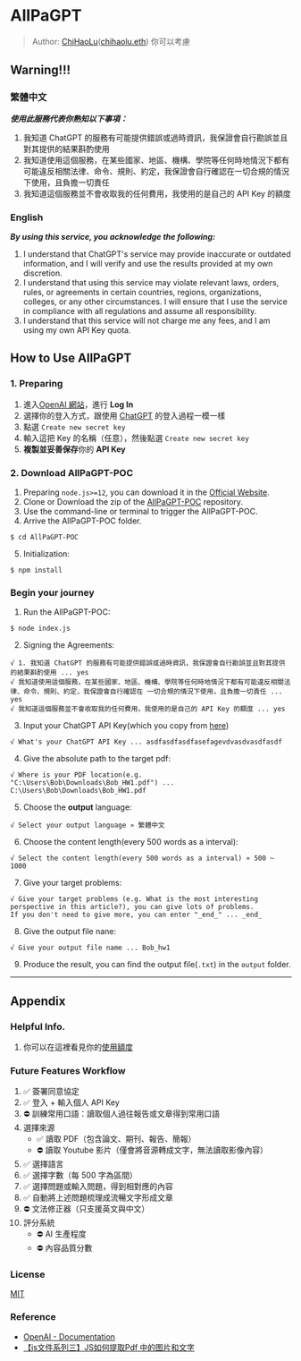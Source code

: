 # AllPaGPT

> Author: [ChiHaoLu](https://chihaolu.me)([chihaolu.eth](https://chihaolu.eth.xyz))
> 你可以考慮

## Warning!!!

### 繁體中文
***使用此服務代表你熟知以下事項：***
1. 我知道 ChatGPT 的服務有可能提供錯誤或過時資訊，我保證會自行勘誤並且對其提供的結果斟酌使用
1. 我知道使用這個服務，在某些國家、地區、機構、學院等任何時地情況下都有可能違反相關法律、命令、規則、約定，我保證會自行確認在一切合規的情況下使用，且負擔一切責任
1. 我知道這個服務並不會收取我的任何費用，我使用的是自己的 API Key 的額度

### English
***By using this service, you acknowledge the following:***
1. I understand that ChatGPT's service may provide inaccurate or outdated information, and I will verify and use the results provided at my own discretion.
1. I understand that using this service may violate relevant laws, orders, rules, or agreements in certain countries, regions, organizations, colleges, or any other circumstances. I will ensure that I use the service in compliance with all regulations and assume all responsibility.
1. I understand that this service will not charge me any fees, and I am using my own API Key quota.

## How to Use AllPaGPT

### 1. Preparing
1. 進入[OpenAI 網站](https://platform.openai.com/account/api-keys)，進行 **Log In**
1. 選擇你的登入方式，跟使用 [ChatGPT](https://chat.openai.com/chat) 的登入過程一模一樣
1. 點選 `Create new secret key`
1. 輸入這把 Key 的名稱（任意），然後點選 `Create new secret key`
1. **複製並妥善保存**你的 **API Key**

### 2. Download AllPaGPT-POC
1. Preparing `node.js>=12`, you can download it in the [Official Website]().
2. Clone or Download the zip of the [AllPaGPT-POC](https://github.com/ChiHaoLu/AllPaGPT-POC) repository.
3. Use the command-line or terminal to trigger the AllPaGPT-POC.
4. Arrive the AllPaGPT-POC folder.
```
$ cd AllPaGPT-POC
```
5. Initialization:
```
$ npm install
```

### Begin your journey

1. Run the AllPaGPT-POC:
```
$ node index.js
```
2. Signing the Agreements:
```
√ 1. 我知道 ChatGPT 的服務有可能提供錯誤或過時資訊，我保證會自行勘誤並且對其提供的結果斟酌使用 ... yes
√ 我知道使用這個服務，在某些國家、地區、機構、學院等任何時地情況下都有可能違反相關法律、命令、規則、約定，我保證會自行確認在 一切合規的情況下使用，且負擔一切責任 ... yes
√ 我知道這個服務並不會收取我的任何費用，我使用的是自己的 API Key 的額度 ... yes
```
3. Input your ChatGPT API Key(which you copy from [here](#1-preparing))
```
√ What's your ChatGPT API Key ... asdfasdfasdfasefagevdvasdvasdfasdf
```
4. Give the absolute path to the target pdf:
```
√ Where is your PDF location(e.g. "C:\Users\Bob\Downloads\Bob_HW1.pdf") ... C:\Users\Bob\Downloads\Bob_HW1.pdf
```
5. Choose the **output** language:
```
√ Select your output language » 繁體中文
```
6. Choose the content length(every 500 words as a interval):
```
√ Select the content length(every 500 words as a interval) » 500 ~ 1000
```
7. Give your target problems:
```
√ Give your target problems (e.g. What is the most interesting perspective in this article?), you can give lots of problems. 
If you don't need to give more, you can enter "_end_" ... _end_
```
8. Give the output file nane:
```
√ Give your output file name ... Bob_hw1
```
9. Produce the result, you can find the output file(`.txt`) in the `output` folder.

---

## Appendix

### Helpful Info.
1. 你可以在這裡看見你的[使用額度](https://platform.openai.com/account/usage)

### Future Features Workflow
1. ✅ 簽署同意協定
2. ✅ 登入 + 輸入個人 API Key
3. ⛔ 訓練常用口語：讀取個人過往報告或文章得到常用口語
4. 選擇來源
    - ✅ 讀取 PDF（包含論文、期刊、報告、簡報）
    - ⛔ 讀取 Youtube 影片（僅會將音源轉成文字，無法讀取影像內容）
5. ✅ 選擇語言
6. ✅ 選擇字數（每 500 字為區間）
7. ✅ 選擇問題或輸入問題，得到相對應的內容
8. ✅ 自動將上述問題梳理成流暢文字形成文章
9. ⛔ 文法修正器（只支援英文與中文）
10. 評分系統
    - ⛔ AI 生產程度
    - ⛔ 內容品質分數

### License

[MIT](./LICENSE)

### Reference

- [OpenAI - Documentation](https://platform.openai.com/docs/api-reference/chat)
- [【js文件系列三】JS如何提取Pdf 中的图片和文字](https://www.haorooms.com/post/js_pdfjs_imagetext)